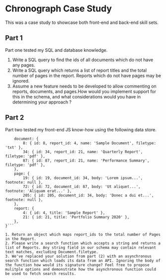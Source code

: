 # Chronograph Case Study

This was a case study to showcase both front-end and back-end skill sets.

## Part 1

Part one tested my SQL and database knowledge.

1. Write a SQL query to find the ids of all documents which do not have any pages.
2. Write a SQL query which returns a list of report titles and the total number of pages in the report. Reports which do not have pages may be ignored.
3. Assume a new feature needs to be developed to allow commenting on reports, documents, and pages.How would you implement support for this in the schema, and what considerations would you have in determining your approach ?


## Part 2

Part two tested my front-end JS know-how using the following data store.

```store = {
    document: {
        8: { id: 8, report_id: 4, name: 'Sample Document', filetype: 'txt' },
        34: { id: 34, report_id: 21, name: 'Quarterly Report', filetype: 'pdf' },
        87: { id: 87, report_id: 21, name: 'Performance Summary', filetype: 'pdf' },
    },
    page: {
        19: { id: 19, document_id: 34, body: 'Lorem ipsum...', footnote: null },
        72: { id: 72, document_id: 87, body: 'Ut aliquet...', footnote: 'Aliquam erat...' },
        205: { id: 205, document_id: 34, body: 'Donec a dui et...', footnote: null },
    },
    report: {
        4: { id: 4, title: 'Sample Report' },
        21: { id: 21, title: 'Portfolio Summary 2020' },
    },
}```

1. Return an object which maps report_ids to the total number of Pages in the Report.
2. Please write a search function which accepts a string and returns a list of Reports. Any string field in our schema may contain relevant text matches, excluding Document.filetype.
3. We've replaced your solution from part (2) with an asynchronous search function which loads its data from an API. Ignoring the body of the function how would its signature change? Feel free to propose mulitple options and demonstrate how the asynchronous function could be used to fetch search results.
